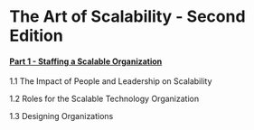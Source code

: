 # The Art of Scalability - Second Edition

#### [Part 1 - Staffing a Scalable Organization](part-1.md#part1-1)
  1.1 The Impact of People and Leadership on Scalability
  
  1.2 Roles for the Scalable Technology Organization
  
  1.3 Designing Organizations
  
  

